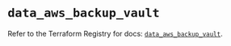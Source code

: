 # `data_aws_backup_vault`

Refer to the Terraform Registry for docs: [`data_aws_backup_vault`](https://registry.terraform.io/providers/hashicorp/aws/6.2.0/docs/data-sources/backup_vault).
